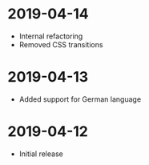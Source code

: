 # 2019-04-14
* Internal refactoring
* Removed CSS transitions

# 2019-04-13
* Added support for German language

# 2019-04-12
* Initial release
